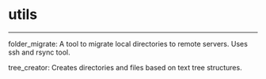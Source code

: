 # utils
---
folder_migrate:
	A tool to migrate local directories to remote servers. Uses ssh and rsync tool.

tree_creator:
	Creates directories and files based on text tree structures.
